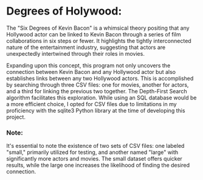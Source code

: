 # Degrees of Holywood: 
The "Six Degrees of Kevin Bacon" is a whimsical theory positing that any Hollywood actor can be linked to Kevin Bacon through a series of film collaborations in six steps or fewer. It highlights the tightly interconnected nature of the entertainment industry, suggesting that actors are unexpectedly intertwined through their roles in movies.

Expanding upon this concept, this program not only uncovers the connection between Kevin Bacon and any Hollywood actor but also establishes links between any two Hollywood actors. This is accomplished by searching through three CSV files: one for movies, another for actors, and a third for linking the previous two together. The Depth-First Search algorithm facilitates this exploration. While using an SQL database would be a more efficient choice, I opted for CSV files due to limitations in my proficiency with the sqlite3 Python library at the time of developing this project.

### Note:
It's essential to note the existence of two sets of CSV files: one labeled "small," primarily utilized for testing, and another named "large" with significantly more actors and movies. The small dataset offers quicker results, while the large one increases the likelihood of finding the desired connection.